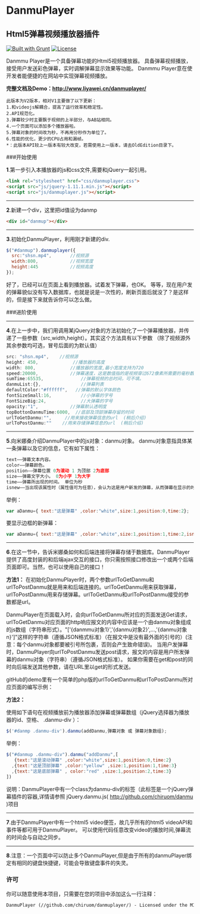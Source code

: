 # DanmuPlayer
## Html5弹幕视频播放器插件
[![Built with Grunt](https://cdn.gruntjs.com/builtwith.png)](http://gruntjs.com/)     [![License](http://img.shields.io/badge/license-MIT-brightgreen.svg)](http://opensource.org/licenses/MIT)

Danmmu Player是一个具备弹幕功能的Html5视频播放器。 具备弹幕视频播放，接受用户发送彩色弹幕，实时调解弹幕显示效果等功能。 Danmmu Player意在使开发者能便捷的在网站中实现弹幕视频播放。

**完整文档及Demo：http://www.liyawei.cn/danmuplayer/**

```
此版本为V2版本，相对V1主要做了以下更新：
1.和videojs解耦合，提高了运行效率和稳定性。
2.API规范化。
3.弹幕较少时主要飘于视频的上半部分，与AB站相同。
4.一个页面可以添加多个播放器啦。
5.弹幕对象的时间改为秒，不再用分秒作为单位了。
6.性能的优化，更少的CPU占用和漏帧。
*：此版本API较上一版本有较大改变，若需使用上一版本，请去OldEdition目录下。
```
###开始使用

**1**.第一步引入本播放器的js和css文件,需要和jQuery一起引用。

```html
<link rel="stylesheet" href="css/danmuplayer.css">
<script src="js/jquery-1.11.1.min.js"></script>
<script src="js/danmuplayer.js"></script>
```
_ _ _
**2**.新建一个div，这里把id值设为danmp

```html
<div id="danmup"></div>
```
_ _ _
**3**.初始化DanmuPlayer，利用刚才新建的div.

```javascript
$("#danmup").danmuplayer({
  src:"shsn.mp4",       //视频源
  width:800,			//视频宽度
  height:445			//视频高度
});
```
好了，已经可以在页面上看到播放器。试着发下弹幕，也OK。
等等，现在用户发的弹幕貌似没有写入数据库，也就是说是一次性的，刷新页面后就没了？是这样的，但是接下来就告诉你可以怎么做。

###进阶使用
_ _ _
**4**.在上一步中，我们用调用某jQuery对象的方法初始化了一个弹幕播放器，并传递了一些参数（src,width,height）。其实这个方法具有以下参数 （除了视频源外其余参数均可选，冒号后面的为默认值）

```javascript
src: "shsn.mp4",    //视频源
height: 450,             //播放器的高度
width: 800,				//播放器的宽度,最小宽度支持为720
speed:20000,			//弹幕速度，这是数值指的是视频穿过672像素所需要的毫秒数
sumTime:65535,				//弹幕视频的总时间，可不填。
danmuList:{},				//弹幕列表
defaultColor:"#ffffff",   //弹幕的默认字体颜色
fontSizeSmall:16,			//小弹幕的字号
FontSizeBig:24,				//大弹幕的字号
opacity:"1",  			//弹幕默认透明度
topBottonDanmuTime:6000,  //底部及顶部弹幕存留的时间
urlToGetDanmu:"",     //用来接收弹幕信息的url  (稍后介绍)
urlToPostDanmu:""    //用来存储弹幕信息的url  (稍后介绍)
```
_ _ _
**5**.向米娜桑介绍DanmuPlayer中的js对象：danmu对象。
danmu对象意指具体某一条弹幕以及它的信息，它有如下属性：

```javascript
text——弹幕文本内容。
color——弹幕颜色。
position——弹幕位置 0为滚动 1 为顶部 2为底部
size——弹幕文字大小。 0为小字 1为大字
time——弹幕所出现的时间。 单位为秒
isnew——当出现该属性时（属性值可为任意），会认为这是用户新发的弹幕，从而弹幕在显示的时候会有边框。
```

举例：
```javascript
var aDanmu={ text:"这是弹幕" ,color:"white",size:1,position:0,time:2};
```
要显示边框的新弹幕：
```javascript
var aDanmu={ text:"这是弹幕" ,color:"white",size:1,position:1,time:2,isnew:1};
```



_ _ _
**6**.在这一节中，告诉米娜桑如何和后端连接将弹幕存储于数据库。DanmuPlayer提供了高度封装的和后端ajax交互的接口，你只需按照接口修改出一个或两个后端页面即可。当然，也可以使用自己的接口！

**方法1：**
在初始化DanmuPlayer时，两个参数urlToGetDanmu和urlToPostDanmu就是用来和后端连接的。urlToGetDanmu用来获取弹幕，urlToPostDanmu用来存储弹幕。urlToGetDanmu和urlToPostDanmu接受的参数都是url。

DanmuPlayer在页面载入时，会向urlToGetDanmu所对应的页面发送Get请求，urlToGetDanmu对应页面的http响应报文的内容中应该是一个由danmu对象组成的js数组（字符串形式）。"['{danmmu对象1}','{danmu对象2}',...,'{danmu对象n}']"这样的字符串（遵循JSON格式标准）（在报文中是没有最外面的引号的）(注意：每个danmu对象都要被引号所包裹，否则会产生致命错误)。
当用户发弹幕时，DanmuPlayer向urlToPostDanmu发送post请求，报文的内容是用户所发弹幕的danmu对象（字符串）（遵循JSON格式标准）。
如果你需要在get和post的同时向后端发送其他参数，请在URL里以get的形式发送。

gitHub的demo里有一个简单的php版的urlToGetDanmu和urlToPostDanmu所对应页面的编写示例：



**方法2：**

使用如下语句在视频播放前为播放器添加弹幕或弹幕数组（jQuery选择器为播放器的id、空格、 .danmu-div ）：
```javascript
$('#danmp .danmu-div').danmu(addDanmu,弹幕对象 或 弹幕对象数组);
```
举例：
```javascript
$("#danmup .danmu-div").danmu("addDanmu",[
   {text:"这是滚动弹幕" ,color:"white",size:1,position:0,time:2}
  ,{text:"这是顶部弹幕" ,color:"yellow" ,size:1,position:1,time:3}
  ,{text:"这是底部弹幕" , color:"red" ,size:1,position:2,time:3}
])
```
说明：DanmuPlayer中有一个class为danmu-div的标签（此标签是一个jQuery弹幕插件的容器,详情请参照 jQuery.danmu.js( http://github.com/chiruom/danmu )项目



_ _ _
**7**.由于DanmuPlayer中有一个html5 video便签，故几乎所有的html5 videoAPI和事件等都可用于DanmuPlayer。
可以使用代码任意改变video的播放时间,弹幕流的时间会与自动之同步。

_ _ _
**8**.注意：一个页面中可以防止多个DanmuPlayer,但是由于所有的danmuPlayer绑定有相同的键盘快捷键，可能会导致键盘事件的失灵。

### 许可
你可以随意使用本项目，只需要在您的项目中添加这么一行注释：
```html
DanmuPlayer (//github.com/chiruom/danmuplayer/) - Licensed under the MIT license
```

